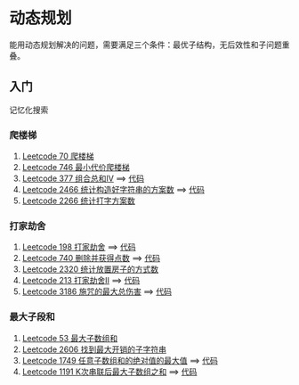 # 动态规划

能用动态规划解决的问题，需要满足三个条件：最优子结构，无后效性和子问题重叠。

## 入门

记忆化搜索

### 爬楼梯

1. [Leetcode 70 爬楼梯](https://leetcode.cn/problems/climbing-stairs/description/)
2. [Leetcode 746 最小代价爬楼梯](https://leetcode.cn/problems/min-cost-climbing-stairs/description/)
3. [Leetcode 377 组合总和IV](https://leetcode.cn/problems/combination-sum-iv/description/) ==> [代码](./CombinationSum4.java)
4. [Leetcode 2466 统计构造好字符串的方案数](https://leetcode.cn/problems/count-ways-to-build-good-strings/description/) ==> [代码](./CountGoodStrings.java)
5. [Leetcode 2266 统计打字方案数](https://leetcode.cn/problems/count-number-of-texts/description/)

### 打家劫舍

1. [Leetcode 198 打家劫舍](https://leetcode.cn/problems/house-robber/description/) ==> [代码](./Rob.java)
2. [Leetcode 740 删除并获得点数](https://leetcode.cn/problems/delete-and-earn/) ==> [代码](./DeleteAndEarn.java)
3. [Leetcode 2320 统计放置房子的方式数](https://leetcode.cn/problems/count-number-of-ways-to-place-houses/description/)
4. [Leetcode 213 打家劫舍II](https://leetcode.cn/problems/house-robber-ii/description/) ==> [代码](./Rob.java)
5. [Leetcode 3186 施咒的最大总伤害](https://leetcode.cn/problems/maximum-total-damage-with-spell-casting/description/) ==> [代码](./MaximumTotalDamage.java)

### 最大子段和

1. [Leetcode 53 最大子数组和](https://leetcode.cn/problems/maximum-subarray/description/)
2. [Leetcode 2606 找到最大开销的子字符串](https://leetcode.cn/problems/find-the-substring-with-maximum-cost/description/)
3. [Leetcode 1749 任意子数组和的绝对值的最大值](https://leetcode.cn/problems/maximum-absolute-sum-of-any-subarray/description/) ==> [代码](./MaxAbsoluteSum.java)
4. [Leetcode 1191 K次串联后最大子数组之和](https://leetcode.cn/problems/k-concatenation-maximum-sum/description/) ==> [代码](./KConcatenationMaxSum.java)